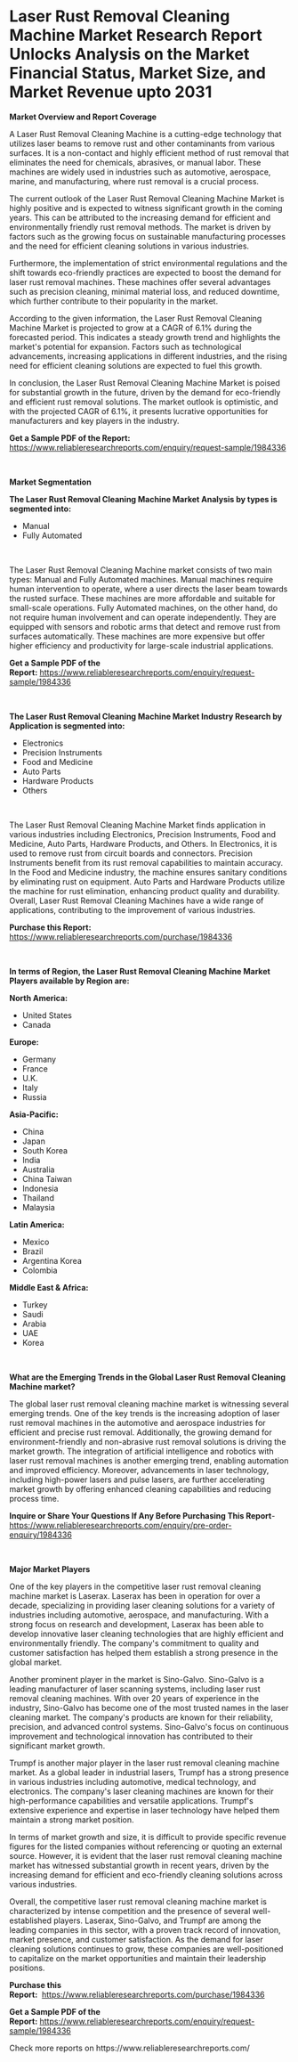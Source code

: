 <p><h1>Laser Rust Removal Cleaning Machine Market Research Report Unlocks Analysis on the Market Financial Status, Market Size, and Market Revenue upto 2031</h1></p><p><strong>Market Overview and Report Coverage</strong></p>
<p><p>A Laser Rust Removal Cleaning Machine is a cutting-edge technology that utilizes laser beams to remove rust and other contaminants from various surfaces. It is a non-contact and highly efficient method of rust removal that eliminates the need for chemicals, abrasives, or manual labor. These machines are widely used in industries such as automotive, aerospace, marine, and manufacturing, where rust removal is a crucial process.</p><p>The current outlook of the Laser Rust Removal Cleaning Machine Market is highly positive and is expected to witness significant growth in the coming years. This can be attributed to the increasing demand for efficient and environmentally friendly rust removal methods. The market is driven by factors such as the growing focus on sustainable manufacturing processes and the need for efficient cleaning solutions in various industries.</p><p>Furthermore, the implementation of strict environmental regulations and the shift towards eco-friendly practices are expected to boost the demand for laser rust removal machines. These machines offer several advantages such as precision cleaning, minimal material loss, and reduced downtime, which further contribute to their popularity in the market.</p><p>According to the given information, the Laser Rust Removal Cleaning Machine Market is projected to grow at a CAGR of 6.1% during the forecasted period. This indicates a steady growth trend and highlights the market's potential for expansion. Factors such as technological advancements, increasing applications in different industries, and the rising need for efficient cleaning solutions are expected to fuel this growth.</p><p>In conclusion, the Laser Rust Removal Cleaning Machine Market is poised for substantial growth in the future, driven by the demand for eco-friendly and efficient rust removal solutions. The market outlook is optimistic, and with the projected CAGR of 6.1%, it presents lucrative opportunities for manufacturers and key players in the industry.</p></p>
<p><strong>Get a Sample PDF of the Report:</strong> <a href="https://www.reliableresearchreports.com/enquiry/request-sample/1984336">https://www.reliableresearchreports.com/enquiry/request-sample/1984336</a></p>
<p>&nbsp;</p>
<p><strong>Market Segmentation</strong></p>
<p><strong>The Laser Rust Removal Cleaning Machine Market Analysis by types is segmented into:</strong></p>
<p><ul><li>Manual</li><li>Fully Automated</li></ul></p>
<p>&nbsp;</p>
<p><p>The Laser Rust Removal Cleaning Machine market consists of two main types: Manual and Fully Automated machines. Manual machines require human intervention to operate, where a user directs the laser beam towards the rusted surface. These machines are more affordable and suitable for small-scale operations. Fully Automated machines, on the other hand, do not require human involvement and can operate independently. They are equipped with sensors and robotic arms that detect and remove rust from surfaces automatically. These machines are more expensive but offer higher efficiency and productivity for large-scale industrial applications.</p></p>
<p><strong>Get a Sample PDF of the Report:</strong>&nbsp;<a href="https://www.reliableresearchreports.com/enquiry/request-sample/1984336">https://www.reliableresearchreports.com/enquiry/request-sample/1984336</a></p>
<p>&nbsp;</p>
<p><strong>The Laser Rust Removal Cleaning Machine Market Industry Research by Application is segmented into:</strong></p>
<p><ul><li>Electronics</li><li>Precision Instruments</li><li>Food and Medicine</li><li>Auto Parts</li><li>Hardware Products</li><li>Others</li></ul></p>
<p>&nbsp;</p>
<p><p>The Laser Rust Removal Cleaning Machine Market finds application in various industries including Electronics, Precision Instruments, Food and Medicine, Auto Parts, Hardware Products, and Others. In Electronics, it is used to remove rust from circuit boards and connectors. Precision Instruments benefit from its rust removal capabilities to maintain accuracy. In the Food and Medicine industry, the machine ensures sanitary conditions by eliminating rust on equipment. Auto Parts and Hardware Products utilize the machine for rust elimination, enhancing product quality and durability. Overall, Laser Rust Removal Cleaning Machines have a wide range of applications, contributing to the improvement of various industries.</p></p>
<p><strong>Purchase this Report:</strong>&nbsp; <a href="https://www.reliableresearchreports.com/purchase/1984336">https://www.reliableresearchreports.com/purchase/1984336</a></p>
<p>&nbsp;</p>
<p><strong>In terms of Region, the Laser Rust Removal Cleaning Machine Market Players available by Region are:</strong></p>
<p>
    <p> <strong> North America: </strong>
        <ul>
            <li>United States</li>
            <li>Canada</li>
        </ul>
        </p> 
    <p> <strong> Europe: </strong>
        <ul>
            <li>Germany</li>
            <li>France</li>
            <li>U.K.</li>
            <li>Italy</li>
            <li>Russia</li>
        </ul>
        </p> 
    <p> <strong> Asia-Pacific: </strong>
        <ul>
            <li>China</li>
            <li>Japan</li>
            <li>South Korea</li>
            <li>India</li>
            <li>Australia</li>
            <li>China Taiwan</li>
            <li>Indonesia</li>
            <li>Thailand</li>
            <li>Malaysia</li>
        </ul>
        </p> 
    <p> <strong> Latin America: </strong>
        <ul>
            <li>Mexico</li>
            <li>Brazil</li>
            <li>Argentina Korea</li>
            <li>Colombia</li>
        </ul>
        </p> 
    <p> <strong> Middle East & Africa: </strong>
        <ul>
            <li>Turkey</li>
            <li>Saudi</li>
            <li>Arabia</li>
            <li>UAE</li>
            <li>Korea</li>
        </ul>
    </p>
    </p>
<p>&nbsp;</p>
<p><strong>What are the Emerging Trends in the Global Laser Rust Removal Cleaning Machine market?</strong></p>
<p><p>The global laser rust removal cleaning machine market is witnessing several emerging trends. One of the key trends is the increasing adoption of laser rust removal machines in the automotive and aerospace industries for efficient and precise rust removal. Additionally, the growing demand for environment-friendly and non-abrasive rust removal solutions is driving the market growth. The integration of artificial intelligence and robotics with laser rust removal machines is another emerging trend, enabling automation and improved efficiency. Moreover, advancements in laser technology, including high-power lasers and pulse lasers, are further accelerating market growth by offering enhanced cleaning capabilities and reducing process time.</p></p>
<p><strong>Inquire or Share Your Questions If Any Before Purchasing This Report</strong>- <a href="https://www.reliableresearchreports.com/enquiry/pre-order-enquiry/1984336">https://www.reliableresearchreports.com/enquiry/pre-order-enquiry/1984336</a></p>
<p>&nbsp;</p>
<p><strong>Major Market Players</strong></p>
<p><p>One of the key players in the competitive laser rust removal cleaning machine market is Laserax. Laserax has been in operation for over a decade, specializing in providing laser cleaning solutions for a variety of industries including automotive, aerospace, and manufacturing. With a strong focus on research and development, Laserax has been able to develop innovative laser cleaning technologies that are highly efficient and environmentally friendly. The company's commitment to quality and customer satisfaction has helped them establish a strong presence in the global market.</p><p>Another prominent player in the market is Sino-Galvo. Sino-Galvo is a leading manufacturer of laser scanning systems, including laser rust removal cleaning machines. With over 20 years of experience in the industry, Sino-Galvo has become one of the most trusted names in the laser cleaning market. The company's products are known for their reliability, precision, and advanced control systems. Sino-Galvo's focus on continuous improvement and technological innovation has contributed to their significant market growth.</p><p>Trumpf is another major player in the laser rust removal cleaning machine market. As a global leader in industrial lasers, Trumpf has a strong presence in various industries including automotive, medical technology, and electronics. The company's laser cleaning machines are known for their high-performance capabilities and versatile applications. Trumpf's extensive experience and expertise in laser technology have helped them maintain a strong market position.</p><p>In terms of market growth and size, it is difficult to provide specific revenue figures for the listed companies without referencing or quoting an external source. However, it is evident that the laser rust removal cleaning machine market has witnessed substantial growth in recent years, driven by the increasing demand for efficient and eco-friendly cleaning solutions across various industries.</p><p>Overall, the competitive laser rust removal cleaning machine market is characterized by intense competition and the presence of several well-established players. Laserax, Sino-Galvo, and Trumpf are among the leading companies in this sector, with a proven track record of innovation, market presence, and customer satisfaction. As the demand for laser cleaning solutions continues to grow, these companies are well-positioned to capitalize on the market opportunities and maintain their leadership positions.</p></p>
<p><strong>Purchase this Report:</strong>&nbsp;&nbsp;<a href="https://www.reliableresearchreports.com/purchase/1984336">https://www.reliableresearchreports.com/purchase/1984336</a></p>
<p></p>
<p><strong>Get a Sample PDF of the Report:</strong>&nbsp;<a href="https://www.reliableresearchreports.com/enquiry/request-sample/1984336">https://www.reliableresearchreports.com/enquiry/request-sample/1984336</a></p>
<p>Check more reports on https://www.reliableresearchreports.com/</p>